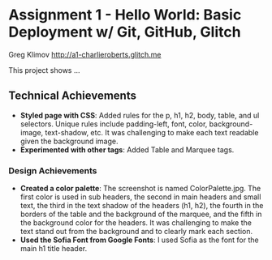 Assignment 1 - Hello World: Basic Deployment w/ Git, GitHub, Glitch
===

Greg Klimov
http://a1-charlieroberts.glitch.me

This project shows ...

## Technical Achievements
- **Styled page with CSS**: Added rules for the p, h1, h2, body, table, and ul selectors. Unique rules include padding-left, font, color, background-image, text-shadow, etc. It was challenging to make each text readable given the background image.
- **Experimented with other tags**: Added Table and Marquee tags. 

### Design Achievements
- **Created a color palette**: The screenshot is named ColorPalette.jpg. The first color is used in sub headers, the second in main headers and small text, the third in the text shadow of the headers (h1, h2), 
				the fourth in the borders of the table and the background of the marquee, and the fifth in the background color for the headers. It was challenging to make the text stand out from the background and to clearly mark each section.
- **Used the Sofia Font from Google Fonts**: I used Sofia as the font for the main h1 title header.
